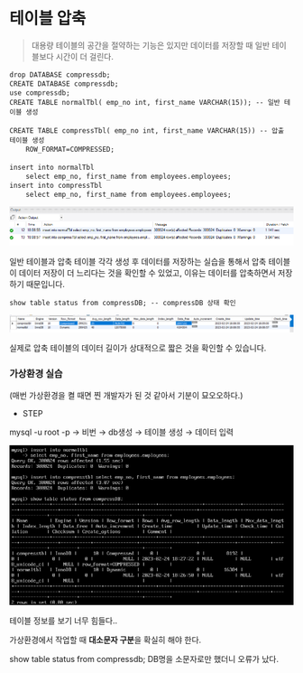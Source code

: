 # 테이블 압축

> 대용량 테이블의 공간을 절약하는 기능은 있지만 데이터를 저장할 때 일반 테이블보다 시간이 더 걸린다.



```mysql
drop DATABASE compressdb;
CREATE DATABASE compressdb;
use compressdb;
CREATE TABLE normalTbl( emp_no int, first_name VARCHAR(15)); -- 일반 테이블 생성

CREATE TABLE compressTbl( emp_no int, first_name VARCHAR(15)) -- 압출 테이블 생성
	ROW_FORMAT=COMPRESSED;

insert into normalTbl
	select emp_no, first_name from employees.employees;
insert into compressTbl
	select emp_no, first_name from employees.employees;
```



![image-20230224181230142](%ED%85%8C%EC%9D%B4%EB%B8%94%EC%95%95%EC%B6%95.assets/image-20230224181230142.png)

일반 테이블과 압축 테이블 각각 생성 후 데이터를 저장하는 실습을 통해서 압축 테이블이 데이터 저장이 더 느리다는 것을 확인할 수 있었고, 
이유는 데이터를 압축하면서 저장하기 때문입니다.



```mysql
show table status from compressDB; -- compressDB 상태 확인
```



![image-20230224181348928](%ED%85%8C%EC%9D%B4%EB%B8%94%EC%95%95%EC%B6%95.assets/image-20230224181348928-16772343714884.png)

실제로 압축 테이블의 데이터 길이가 상대적으로 짧은 것을 확인할 수 있습니다.





### 가상환경 실습

(매번 가상환경을 켤 때면 찐 개발자가 된 것 같아서 기분이 묘오오하다.)

- STEP

mysql -u root -p → 비번 → db생성 → 테이블 생성 → 데이터 입력



![image-20230224183659183](%ED%85%8C%EC%9D%B4%EB%B8%94%EC%95%95%EC%B6%95.assets/image-20230224183659183.png)

테이블 정보를 보기 너무 힘들다.. 

가상환경에서 작업할 때 **대소문자 구분**을 확실히 해야 한다. 

show table status from compressdb; DB명을 소문자로만 했더니 오류가 났다.